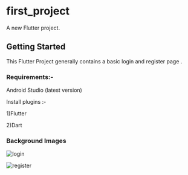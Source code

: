 # first_project

A new Flutter project.

## Getting Started

This Flutter Project generally contains a basic login and register page . 

### Requirements:-

Android Studio (latest version)

Install plugins :-

1)Flutter

2)Dart

### Background Images

![login](https://user-images.githubusercontent.com/122199298/220974565-1d434318-9c57-4758-b150-b26ed5b25d54.png)

![register](https://user-images.githubusercontent.com/122199298/220974591-d761cc08-aac0-4d10-939f-fc4d8dd48955.png)
